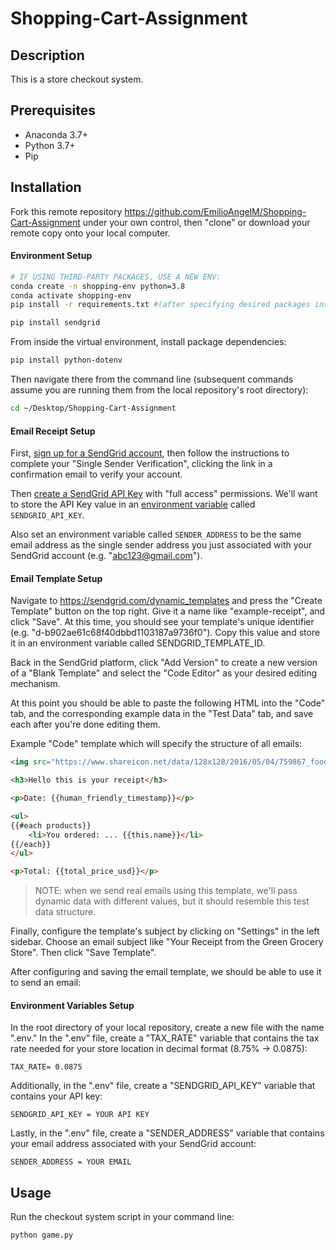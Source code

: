 # Shopping-Cart-Assignment

## Description

This is a store checkout system.

## Prerequisites

  + Anaconda 3.7+
  + Python 3.7+
  + Pip

## Installation

Fork this remote repository https://github.com/EmilioAngelM/Shopping-Cart-Assignment under your own control, then "clone" or download your remote copy onto your local computer.

#### Environment Setup

```sh
# IF USING THIRD-PARTY PACKAGES, USE A NEW ENV:
conda create -n shopping-env python=3.8 
conda activate shopping-env
pip install -r requirements.txt #(after specifying desired packages inside)

pip install sendgrid 
```

From inside the virtual environment, install package dependencies:

```sh
pip install python-dotenv
```

Then navigate there from the command line (subsequent commands assume you are running them from the local repository's root directory):

```sh
cd ~/Desktop/Shopping-Cart-Assignment
```

#### Email Receipt Setup

First, [sign up for a SendGrid account](https://signup.sendgrid.com/), then follow the instructions to complete your "Single Sender Verification", clicking the link in a confirmation email to verify your account.

Then [create a SendGrid API Key](https://app.sendgrid.com/settings/api_keys) with "full access" permissions. We'll want to store the API Key value in an [environment variable](/notes/environment-variables.md) called `SENDGRID_API_KEY`.

Also set an environment variable called `SENDER_ADDRESS` to be the same email address as the single sender address you just associated with your SendGrid account (e.g. "abc123@gmail.com").


#### Email Template Setup

Navigate to https://sendgrid.com/dynamic_templates and press the "Create Template" button on the top right. Give it a name like "example-receipt", and click "Save". At this time, you should see your template's unique identifier (e.g. "d-b902ae61c68f40dbbd1103187a9736f0"). Copy this value and store it in an environment variable called SENDGRID_TEMPLATE_ID.

Back in the SendGrid platform, click "Add Version" to create a new version of a "Blank Template" and select the "Code Editor" as your desired editing mechanism.

At this point you should be able to paste the following HTML into the "Code" tab, and the corresponding example data in the "Test Data" tab, and save each after you're done editing them.

Example "Code" template which will specify the structure of all emails:

```html
<img src="https://www.shareicon.net/data/128x128/2016/05/04/759867_food_512x512.png">

<h3>Hello this is your receipt</h3>

<p>Date: {{human_friendly_timestamp}}</p>

<ul>
{{#each products}}
	<li>You ordered: ... {{this.name}}</li>
{{/each}}
</ul>

<p>Total: {{total_price_usd}}</p>
```

> NOTE: when we send real emails using this template, we'll pass dynamic data with different values, but it should resemble this test data structure.

Finally, configure the template's subject by clicking on "Settings" in the left sidebar. Choose an email subject like "Your Receipt from the Green Grocery Store". Then click "Save Template".

After configuring and saving the email template, we should be able to use it to send an email:

#### Environment Variables Setup

In the root directory of your local repository, create a new file with the name ".env." In the ".env" file, create a "TAX_RATE" variable that contains the tax rate needed for your store location in decimal format (8.75% -> 0.0875):

    TAX_RATE= 0.0875

Additionally, in the ".env" file, create a "SENDGRID_API_KEY" variable that contains your API key:

    SENDGRID_API_KEY = YOUR API KEY

Lastly, in the ".env" file, create a "SENDER_ADDRESS" variable that contains your email address associated with your SendGrid account:

    SENDER_ADDRESS = YOUR EMAIL


## Usage

Run the checkout system script in your command line:

```py
python game.py
